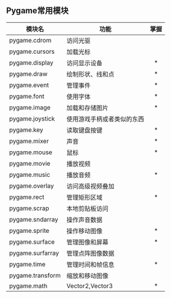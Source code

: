 ## Pygame常用模块


|模块名|	功能|掌握|
|---|---|:---:|
|pygame.cdrom|	访问光驱| |
|pygame.cursors|	加载光标| |
|pygame.display|	访问显示设备|*|
|pygame.draw|	绘制形状、线和点|*|
|pygame.event|	管理事件|*|
|pygame.font|	使用字体|*|
|pygame.image|	加载和存储图片|*|
|pygame.joystick|	使用游戏手柄或者类似的东西| |
|pygame.key|	读取键盘按键|*|
|pygame.mixer|	声音|*|
|pygame.mouse|	鼠标|*|
|pygame.movie|	播放视频| |
|pygame.music|	播放音频|*|
|pygame.overlay|	访问高级视频叠加| |
|pygame.rect|	管理矩形区域|*|
|pygame.scrap|	本地剪贴板访问| |
|pygame.sndarray|	操作声音数据| |
|pygame.sprite|	操作移动图像|*|
|pygame.surface|	管理图像和屏幕|*|
|pygame.surfarray|	管理点阵图像数据| |
|pygame.time|	管理时间和帧信息|*|
|pygame.transform|	缩放和移动图像| |
|pygame.math|	Vector2,Vector3|*|

